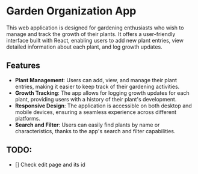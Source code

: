 # Garden Organization App

This web application is designed for gardening enthusiasts who wish to manage and track the growth of their plants. It offers a user-friendly interface built with React, enabling users to add new plant entries, view detailed information about each plant, and log growth updates.

## Features

- **Plant Management**: Users can add, view, and manage their plant entries, making it easier to keep track of their gardening activities.
- **Growth Tracking**: The app allows for logging growth updates for each plant, providing users with a history of their plant's development.
- **Responsive Design**: The application is accessible on both desktop and mobile devices, ensuring a seamless experience across different platforms.
- **Search and Filter**: Users can easily find plants by name or characteristics, thanks to the app's search and filter capabilities.


## TODO:
- [] Check edit page and its id